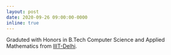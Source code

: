 ```yaml
---
layout: post
date: 2020-09-26 09:00:00-0000
inline: true
---
```


Graduted with Honors in B.Tech Computer Science and Applied Mathematics from [IIIT-Delhi](https://www.iiitd.ac.in).
